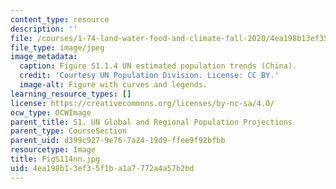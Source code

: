 ```yaml
---
content_type: resource
description: ''
file: /courses/1-74-land-water-food-and-climate-fall-2020/4ea198b13ef35f1ba1a7772a4a57b2bd_FigS114nn.jpg
file_type: image/jpeg
image_metadata:
  caption: Figure S1.1.4 UN estimated population trends (China).
  credit: 'Courtesy UN Population Division. License: CC BY.'
  image-alt: Figure with curves and legends.
learning_resource_types: []
license: https://creativecommons.org/licenses/by-nc-sa/4.0/
ocw_type: OCWImage
parent_title: S1. UN Global and Regional Population Projections
parent_type: CourseSection
parent_uid: d399c927-9e76-7a24-19d9-ffee9f92bfbb
resourcetype: Image
title: FigS114nn.jpg
uid: 4ea198b1-3ef3-5f1b-a1a7-772a4a57b2bd
---
```

